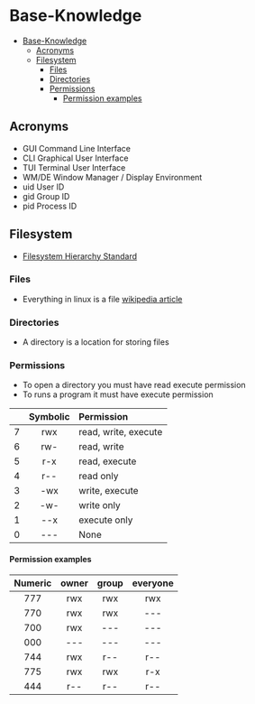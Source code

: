# Base-Knowledge

- [Base-Knowledge](#base-knowledge)
  - [Acronyms](#acronyms)
  - [Filesystem](#filesystem)
    - [Files](#files)
    - [Directories](#directories)
    - [Permissions](#permissions)
      - [Permission examples](#permission-examples)

## Acronyms

- GUI Command Line Interface
- CLI Graphical User Interface
- TUI Terminal User Interface
- WM/DE Window Manager / Display Environment
- uid User ID
- gid Group ID
- pid Process ID

## Filesystem

- [Filesystem Hierarchy Standard](https://en.wikipedia.org/wiki/Filesystem_Hierarchy_Standard)

### Files

- Everything in linux is a file [wikipedia article](https://en.wikipedia.org/wiki/Everything_is_a_file)

### Directories

- A directory is a location for storing files

### Permissions

- To open a directory you must have read execute permission
- To runs a program it must have execute permission

|   | Symbolic | Permission |
| - | :------: | :--------- |
| 7 | rwx | read, write, execute |
| 6 | rw- | read, write |
| 5 | r-x | read, execute |
| 4 | r-- | read only |
| 3 | -wx | write, execute |
| 2 | -w- | write only |
| 1 | --x | execute only |
| 0 | --- | None |

#### Permission examples

| Numeric | owner | group | everyone |
| :-----: | :---: | :---: | :------: |
| 777 | rwx | rwx | rwx |
| 770 | rwx | rwx | --- |
| 700 | rwx | --- | --- |
| 000 | --- | --- | --- |
| 744 | rwx | r-- | r-- |
| 775 | rwx | rwx | r-x |
| 444 | r-- | r-- | r-- |
